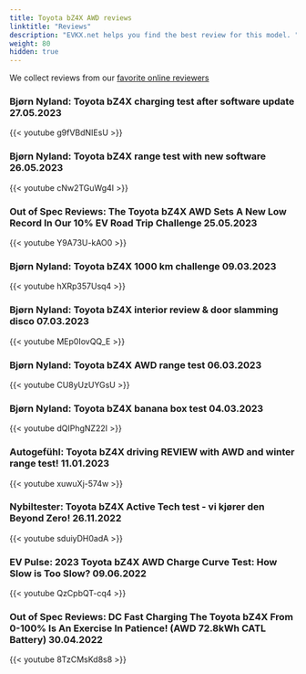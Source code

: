 ```yaml
---
title: Toyota bZ4X AWD reviews
linktitle: "Reviews"
description: "EVKX.net helps you find the best review for this model. "
weight: 80
hidden: true
---
```

We collect reviews from our [favorite online reviewers](/guides/evreviewers/)

### Bjørn Nyland: Toyota bZ4X charging test after software update 27.05.2023

{{< youtube g9fVBdNIEsU >}}

### Bjørn Nyland: Toyota bZ4X range test with new software 26.05.2023

{{< youtube cNw2TGuWg4I >}}

### Out of Spec Reviews: The Toyota bZ4X AWD Sets A New Low Record In Our 10% EV Road Trip Challenge 25.05.2023

{{< youtube Y9A73U-kAO0 >}}

### Bjørn Nyland: Toyota bZ4X 1000 km challenge 09.03.2023

{{< youtube hXRp357Usq4 >}}

### Bjørn Nyland: Toyota bZ4X interior review & door slamming disco 07.03.2023

{{< youtube MEp0IovQQ_E >}}

### Bjørn Nyland: Toyota bZ4X AWD range test 06.03.2023

{{< youtube CU8yUzUYGsU >}}

### Bjørn Nyland: Toyota bZ4X banana box test 04.03.2023

{{< youtube dQIPhgNZ22I >}}

### Autogefühl: Toyota bZ4X driving REVIEW with AWD and winter range test! 11.01.2023

{{< youtube xuwuXj-574w >}}

### Nybiltester: Toyota bZ4X Active Tech test - vi kjører den Beyond Zero! 26.11.2022

{{< youtube sduiyDH0adA >}}

### EV Pulse: 2023 Toyota bZ4X AWD Charge Curve Test: How Slow is Too Slow? 09.06.2022

{{< youtube QzCpbQT-cq4 >}}

### Out of Spec Reviews: DC Fast Charging The Toyota bZ4X From 0-100% Is An Exercise In Patience! (AWD 72.8kWh CATL Battery) 30.04.2022

{{< youtube 8TzCMsKd8s8 >}}

